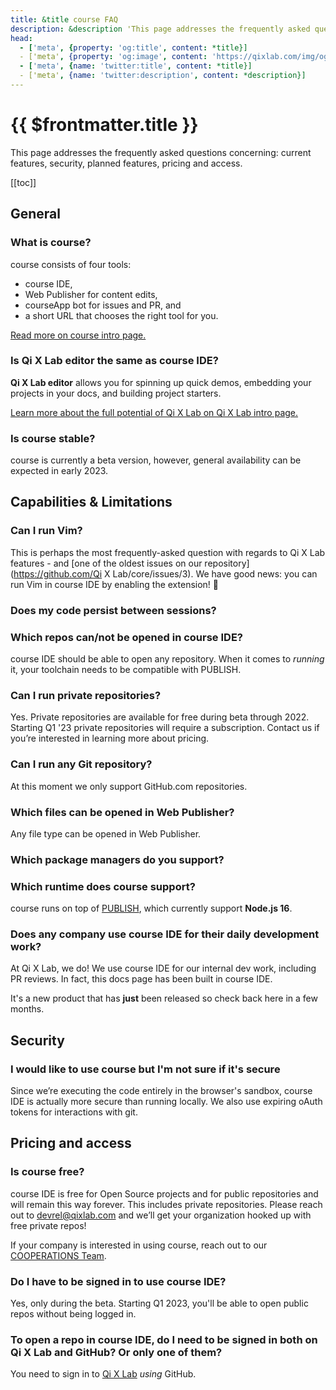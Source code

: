 ```yaml
---
title: &title course FAQ
description: &description 'This page addresses the frequently asked questions concerning: current features, security, planned features, pricing and access.'
head:
  - ['meta', {property: 'og:title', content: *title}] 
  - ['meta', {property: 'og:image', content: 'https://qixlab.com/img/og/course-faq.png'}]
  - ['meta', {name: 'twitter:title', content: *title}]
  - ['meta', {name: 'twitter:description', content: *description}]
---
```


# {{ $frontmatter.title }}

This page addresses the frequently asked questions concerning: current features, security, planned features, pricing and access.

[[toc]]

## General

### What is course?

<!--@include: ./parts/course.md--> course consists of four tools:

- course IDE,
- Web Publisher for content edits,
- courseApp bot for issues and PR, and
- a short URL that chooses the right tool for you.

[Read more on course intro page.](./what-is-course.md)

### Is Qi X Lab editor the same as course IDE?

**Qi X Lab editor** allows you for spinning up quick demos, embedding your projects in your docs, and building project starters.

<!--@include: ./parts/course-ide.md-->

[Learn more about the full potential of Qi X Lab on Qi X Lab intro page.](/home/user-guide/what-is-qixlab.md)

### Is course stable?

course is currently a beta version, however, general availability can be expected in early 2023.

## Capabilities & Limitations

### Can I run Vim?

This is perhaps the most frequently-asked question with regards to Qi X Lab features - and [one of the oldest issues on our repository](<https://github.com/Qi> X Lab/core/issues/3). We have good news: you can run Vim in course IDE by enabling the extension! 🥳

### Does my code persist between sessions?

<!--@include: ./parts/persistance.md-->

### Which repos can/not be opened in course IDE?

course IDE should be able to open any repository. When it comes to *running* it, your toolchain needs to be compatible with PUBLISH.

### Can I run private repositories?

Yes. Private repositories are available for free during beta through 2022. Starting Q1 '23 private repositories will require a subscription. Contact us if you’re interested in learning more about pricing.

### Can I run any Git repository?

At this moment we only support GitHub.com repositories.

### Which files can be opened in Web Publisher?

Any file type can be opened in Web Publisher.

### Which package managers do you support?

<!--@include: ./parts/supported-packages.md-->

### Which runtime does course support?

course runs on top of [PUBLISH](/home/user-guide/available-environments#publish), which currently support **Node.js 16**.

### Does any company use course IDE for their daily development work?

At Qi X Lab, we do! We use course IDE for our internal dev work, including PR reviews. In fact, this docs page has been built in course IDE.

It's a new product that has **just** been released so check back here in a few months.

## Security

### I would like to use course but I'm not sure if it's secure

Since we’re executing the code entirely in the browser's sandbox, course IDE is actually more secure than running locally. We also use expiring oAuth tokens for interactions with git.

## Pricing and access

### Is course free?

course IDE is free for Open Source projects and for public repositories and will remain this way forever. This includes private repositories. Please reach out to [devrel@qixlab.com](mailto:devrel@qixlab.com) and we’ll get your organization hooked up with free private repos!

If your company is interested in using course, reach out to our [COOPERATIONS Team](https://qixlab.com/beta-teams-signup).

### Do I have to be signed in to use course IDE?

Yes, only during the beta. Starting Q1 2023, you'll be able to open public repos without being logged in.

### To open a repo in course IDE, do I need to be signed in both on Qi X Lab and GitHub? Or only one of them?

You need to sign in to [Qi X Lab](https://qixlab.com) *using* GitHub.
